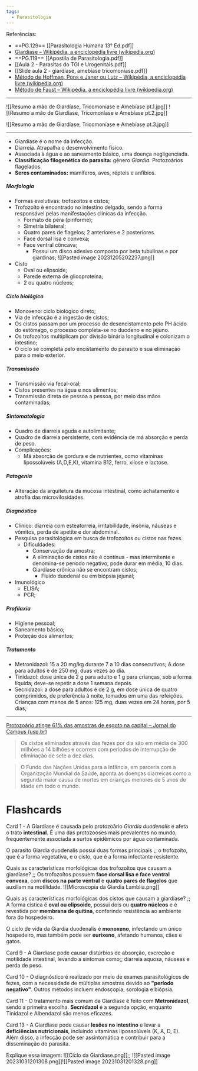 ```yaml
---
tags:
  - Parasitologia
---
```

Referências: 
* ==PG.129== [[Parasitologia Humana 13° Ed.pdf]]
* [Giardíase – Wikipédia, a enciclopédia livre (wikipedia.org)](https://pt.wikipedia.org/wiki/Giard%C3%ADase)
* ==PG.119==  [[Apostila de Parasitologia.pdf]]
* [[Aula 2 - Parasitas do TGI e Urogenitais.pdf]]
* [[Slide aula 2 - giardíase, amebíase tricomoníase.pdf]]
* [Método de Hoffman, Pons e Janer ou Lutz – Wikipédia, a enciclopédia livre (wikipedia.org)](https://pt.wikipedia.org/wiki/M%C3%A9todo_de_Hoffman,_Pons_e_Janer_ou_Lutz)
* [Método de Faust – Wikipédia, a enciclopédia livre (wikipedia.org)](https://pt.wikipedia.org/wiki/M%C3%A9todo_de_Faust)
---
![[Resumo a mão de Giardíase, Tricomoníase e Amebíase pt.1.jpg]]
![[Resumo a mão de Giardíase, Tricomoníase e Amebíase pt.2.jpg]]

![[Resumo a mão de Giardíase, Tricomoníase e Amebíase pt.3.jpg]]







---

* Giardíase é o nome da infecção. 
* Diarreia. Atrapalha o desenvolvimento físico. 
* Associada à água e ao saneamento básico, uma doença negligenciada. 
* __Classificação filogenética do parasita:__ gênero *Giardia.* Protozoários flagelados.
* __Seres contaminados:__ mamíferos, aves, répteis e anfíbios. 
##### Morfologia
* Formas evolutivas: trofozoítos e cistos;
* Trofozoíto é encontrado no intestino delgado, sendo a forma responsável pelas manifestações clínicas da infecção. 
	* Formato de pera (piriforme); 
	* Simetria bilateral; 
	* Quatro pares de flagelos; 2 anteriores e 2 posteriores. 
	* Face dorsal lisa e convexa; 
	* Face ventral côncava; 
		* Possui um disco adesivo composto por beta tubulinas e por giardinas; 
![[Pasted image 20231205202237.png]]
* Cisto
	* Oval ou elipsoide; 
	* Parede externa de glicoproteína; 
	* 2 ou quatro núcleos; 
##### Ciclo biológico
* Monoxeno: ciclo biológico direto; 
* Via de infecção é a ingestão de cistos; 
* Os cistos passam por um processo de desencistamento pelo PH ácido do estômago, o processo completa-se no duodeno e no jejuno. 
* Os trofozoítos multiplicam por divisão binária longitudinal e colonizam o intestino; 
* O ciclo se completa pelo encistamento do parasito e sua eliminação para o meio exterior. 
##### Transmissão 
* Transmissão via fecal-oral; 
* Cistos presentes na água e nos alimentos;
* Transmissão direta de pessoa a pessoa, por meio das mãos contaminadas; 
##### Sintomatologia 
* Quadro de diarreia aguda e autolimitante;
* Quadro de diarreia persistente, com evidência de má absorção e perda de peso. 
* Complicações: 
	* Má absorção de gordura e de nutrientes, como vitaminas lipossolúveis (A,D,E,K), vitamina B12, ferro, xilose e lactose. 
##### Patogenia 
* Alteração da arquitetura da mucosa intestinal, como achatamento e atrofia das microvilosidades. 
##### Diagnóstico
* Clínico: diarreia com esteatorreia, irritabilidade, insônia, náuseas e vômitos, perda de apetite e dor abdominal. 
* Pesquisa parasitológica em busca de trofozoítos ou cistos nas fezes. 
	* Dificuldades: 
		* Conservação da amostra;
		* A eliminação de cistos não é contínua - mas intermitente e denomina-se período negativo, pode durar em média, 10 dias. 
		* Giardíase crônica não se encontram cistos; 
			* Fluido duodenal ou em biópsia jejunal;
* Imunológico
	* ELISA; 
	* PCR;
##### Profilaxia 
* Higiene pessoal; 
* Saneamento básico; 
* Proteção dos alimentos; 
##### Tratamento 
* Metronidazol: 15 a 20 mg/kg durante 7 a 10 dias consecutivos; A dose para adultos e de 250 mg, duas vezes ao dia.
* Tinidazol: dose única de 2 g para adulto e 1 g para crianças, sob a forma líquida; deve-se repetir a dose 1 semana depois. 
* Secnidazol: a dose para adultos é de 2 g, em dose única de quatro comprimidos, de preferência à noite, tomados em uma das refeições. Crianças com menos de 5 anos: 125 mg, duas vezes em 24 horas, por 5 dias;

---

[Protozoário atinge 61% das amostras de esgoto na capital – Jornal do Campus (usp.br)](http://www.jornaldocampus.usp.br/index.php/2014/11/protozoario-atinge-61-das-amostras-de-esgoto-na-capital/)

> Os cistos eliminados através das fezes por dia são em média de 300 milhões a 14 bilhões e ocorrem com períodos de interrupção de eliminação de sete a dez dias.

> O Fundo das Nações Unidas para a Infância, em parceria com a Organização Mundial da Saúde, aponta as doenças diarreicas como a segunda maior causa de mortes em crianças menores de 5 anos de idade em todo o mundo. 

# Flashcards
Card 1 - A Giardíase é causada pelo protozoário *Giardia duodenalis* e afeta o trato **intestinal.** É uma das protozooses mais prevalentes no mundo, frequentemente associada a surtos epidêmicos por água contaminada.
<!--SR:!2023-11-25,13,250-->

O parasito Giardia duodenalis possui duas formas principais ;; o trofozoíto, que é a forma vegetativa, e o cisto, que é a forma infectante resistente.
<!--SR:!2023-12-09,20,230-->

Quais as características morfológicas dos trofozoítos que causam a giardíase? ;; Os trofozoítos possuem __face dorsal lisa e face ventral convexa__, com __discos na parte ventral__ e __quatro pares de flagelos__ que auxiliam na motilidade. ![[Microscopia da Giardia Lamblia.png]]
<!--SR:!2023-11-29,7,210-->

Quais as características morfológicas dos cistos que causam a giardíase? ;; A forma cística é __oval ou elipsoide__, possui dois ou __quatro núcleos__ e é revestida por __membrana de quitina__, conferindo resistência ao ambiente fora do hospedeiro.
<!--SR:!2023-11-23,1,210-->

O ciclo de vida da Giardia duodenalis é **monoxeno**, infectando um único hospedeiro, mas também pode ser **eurixeno**, afetando humanos, cães e gatos.
<!--SR:!2023-11-29,17,290!2023-11-27,15,290-->


Card 9 - A Giardíase pode causar distúrbios de absorção, excreção e motilidade intestinal, levando a sintomas como;; diarreia aquosa, náuseas e perda de peso.
<!--SR:!2023-12-28,24,210-->

Card 10 - O diagnóstico é realizado por meio de exames parasitológicos de fezes, com a necessidade de múltiplas amostras devido ao **"período negativo"**. Outros métodos incluem endoscopia, sorologia e biópsia.
<!--SR:!2023-11-24,12,250-->

Card 11 - O tratamento mais comum da Giardíase é feito com **Metronidazol**, sendo a primeira escolha. **Secnidazol** é a segunda opção, enquanto Tinidazol e Albendazol são menos eficazes.
<!--SR:!2024-06-05,165,310!2023-11-28,16,290-->

Card 13 - A Giardíase pode causar **lesões no intestino** e levar a **deficiências nutricionais**, incluindo vitaminas lipossolúveis (K, A, D, E). Além disso, a infecção pode ser assintomática e contribuir para a disseminação do parasita.
<!--SR:!2023-11-26,14,290!2023-12-10,21,230-->

Explique essa imagem: ![[Ciclo da Giardíase.png]];; ![[Pasted image 20231031201308.png]]![[Pasted image 20231031201328.png]]
<!--SR:!2023-12-06,17,230-->

[^1]: 
[^2]: 